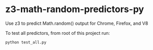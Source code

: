 # z3-math-random-predictors-py
 Use z3 to predict Math.random() output for Chrome, Firefox, and V8

To test all predictors, from root of this project run:

```
python test_all.py
```